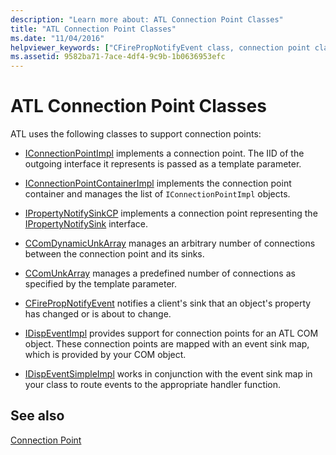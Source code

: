 ```yaml
---
description: "Learn more about: ATL Connection Point Classes"
title: "ATL Connection Point Classes"
ms.date: "11/04/2016"
helpviewer_keywords: ["CFirePropNotifyEvent class, connection point classes", "connection points [C++], ATL classes", "ATL, connection points", "CComDynamicUnkArray class, connection point classes", "CFirePropNotifyEvent class", "CComUnkArray class, connection point classes"]
ms.assetid: 9582ba71-7ace-4df4-9c9b-1b0636953efc
---
```

# ATL Connection Point Classes

ATL uses the following classes to support connection points:

- [IConnectionPointImpl](../atl/reference/iconnectionpointimpl-class.md) implements a connection point. The IID of the outgoing interface it represents is passed as a template parameter.

- [IConnectionPointContainerImpl](../atl/reference/iconnectionpointcontainerimpl-class.md) implements the connection point container and manages the list of `IConnectionPointImpl` objects.

- [IPropertyNotifySinkCP](../atl/reference/ipropertynotifysinkcp-class.md) implements a connection point representing the [IPropertyNotifySink](/windows/win32/api/ocidl/nn-ocidl-ipropertynotifysink) interface.

- [CComDynamicUnkArray](../atl/reference/ccomdynamicunkarray-class.md) manages an arbitrary number of connections between the connection point and its sinks.

- [CComUnkArray](../atl/reference/ccomunkarray-class.md) manages a predefined number of connections as specified by the template parameter.

- [CFirePropNotifyEvent](../atl/reference/cfirepropnotifyevent-class.md) notifies a client's sink that an object's property has changed or is about to change.

- [IDispEventImpl](../atl/reference/idispeventimpl-class.md) provides support for connection points for an ATL COM object. These connection points are mapped with an event sink map, which is provided by your COM object.

- [IDispEventSimpleImpl](../atl/reference/idispeventsimpleimpl-class.md) works in conjunction with the event sink map in your class to route events to the appropriate handler function.

## See also

[Connection Point](../atl/atl-connection-points.md)
